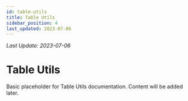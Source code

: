 ```yaml
---
id: table-utils
title: Table Utils
sidebar_position: 4
last_updated: 2023-07-06
---
```

*Last Update: 2023-07-06*
# Table Utils

Basic placeholder for Table Utils documentation. Content will be added later. 

